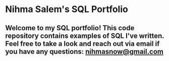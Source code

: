 # Nihma Salem's SQL Portfolio

## Welcome to my SQL portfolio! This code repository contains examples of SQL I've written. Feel free to take a look and reach out via email if you have any questions: nihmasnow@gmail.com
